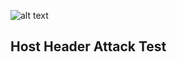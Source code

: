 ![alt text](https://easyaudit.org/wp-content/uploads/sites/3/2013/12/website-security.png "WEBSecurity")
## Host Header Attack Test
###
